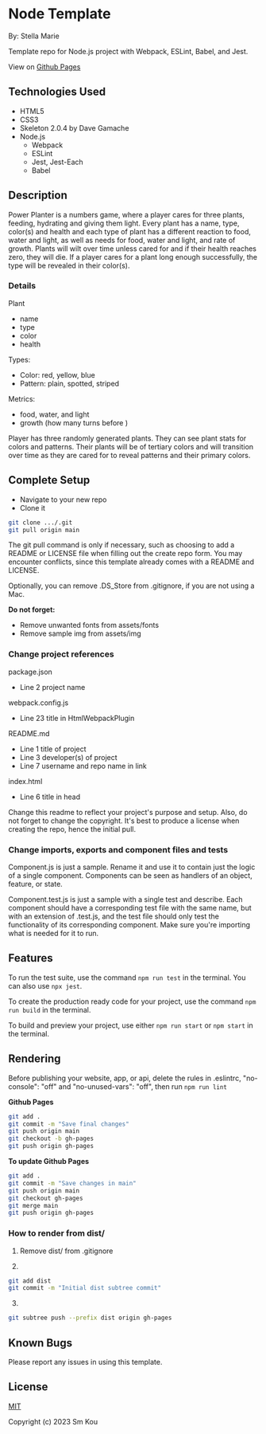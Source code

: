 # Node Template

By: Stella Marie

Template repo for Node.js project with Webpack, ESLint, Babel, and Jest.

View on [Github Pages](https://smkou.github.io/power-planter/)

## **Technologies Used**

- HTML5
- CSS3
- Skeleton 2.0.4 by Dave Gamache
- Node.js
  - Webpack
  - ESLint
  - Jest, Jest-Each
  - Babel

## **Description**

Power Planter is a numbers game, where a player cares for three plants, feeding, hydrating and giving them light. Every plant has a name, type, color(s) and health and each type of plant has a different reaction to food, water and light, as well as needs for food, water and light, and rate of growth. Plants will wilt over time unless cared for and if their health reaches zero, they will die. If a player cares for a plant long enough successfully, the type will be revealed in their color(s).

### Details

Plant
- name
- type
- color
- health

Types:
- Color: red, yellow, blue
- Pattern: plain, spotted, striped

Metrics:
- food, water, and light
- growth (how many turns before )

Player has three randomly generated plants. They can see plant stats for colors and patterns. Their plants will be of tertiary colors and will transition over time as they are cared for to reveal patterns and their primary colors.

## **Complete Setup**

- Navigate to your new repo
- Clone it

```bash
git clone .../.git
git pull origin main
```

The git pull command is only if necessary, such as choosing to add a README or LICENSE file when filling out the create repo form. You may encounter conflicts, since this template already comes with a README and LICENSE.

Optionally, you can remove .DS_Store from .gitignore, if you are not using a Mac.

**Do not forget:**

- Remove unwanted fonts from assets/fonts
- Remove sample img from assets/img

### **Change project references**

package.json
- Line 2 project name

webpack.config.js
- Line 23 title in HtmlWebpackPlugin

README.md
- Line 1 title of project
- Line 3 developer(s) of project
- Line 7 username and repo name in link

index.html
- Line 6 title in head

Change this readme to reflect your project's purpose and setup. Also, do not forget to change the copyright. It's best to produce a license when creating the repo, hence the initial pull.

### **Change imports, exports and component files and tests**

Component.js is just a sample. Rename it and use it to contain just the logic of a single component. Components can be seen as handlers of an object, feature, or state.

Component.test.js is just a sample with a single test and describe. Each component should have a corresponding test file with the same name, but with an extension of .test.js, and the test file should only test the functionality of its corresponding component. Make sure you're importing what is needed for it to run.

## **Features**

To run the test suite, use the command ```npm run test``` in the terminal. You can also use ```npx jest```.

To create the production ready code for your project, use the command ```npm run build``` in the terminal.

To build and preview your project, use either ```npm run start``` or ```npm start``` in the terminal.

## **Rendering**

Before publishing your website, app, or api, delete the rules in .eslintrc, "no-console": "off" and "no-unused-vars": "off", then run ```npm run lint```

**Github Pages**

```bash
git add .
git commit -m "Save final changes"
git push origin main
git checkout -b gh-pages
git push origin gh-pages
```

**To update Github Pages**

```bash
git add .
git commit -m "Save changes in main"
git push origin main
git checkout gh-pages
git merge main
git push origin gh-pages
```

### **How to render from dist/**

1. Remove dist/ from .gitignore

2.  
```bash
git add dist
git commit -m "Initial dist subtree commit"
```

3.  
```bash
git subtree push --prefix dist origin gh-pages
```

## **Known Bugs**

Please report any issues in using this template.

## **License**

[MIT](https://choosealicense.com/licenses/mit/)

Copyright (c) 2023 Sm Kou
